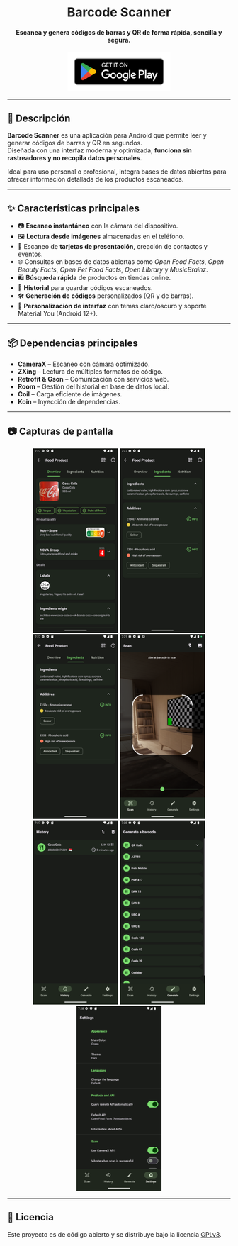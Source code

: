 # <div align="center">Barcode Scanner</div>

<div align="center">
  <h4>Escanea y genera códigos de barras y QR de forma rápida, sencilla y segura.</h4>
</div>

<div align="center">
  <a href="https://play.google.com/store/apps/details?id=com.github.nearapps.barcodescanner" target="_blank">
    <img src="assets/get-it-on-google-play-badge.png" alt="Get it on Google Play" height="90">
  </a>
</div>

---

## 📖 Descripción

**Barcode Scanner** es una aplicación para Android que permite leer y generar códigos de barras y QR en segundos.  
Diseñada con una interfaz moderna y optimizada, **funciona sin rastreadores y no recopila datos personales**.  

Ideal para uso personal o profesional, integra bases de datos abiertas para ofrecer información detallada de los productos escaneados.

---

## ✨ Características principales

- 📷 **Escaneo instantáneo** con la cámara del dispositivo.  
- 🖼 **Lectura desde imágenes** almacenadas en el teléfono.  
- 📇 Escaneo de **tarjetas de presentación**, creación de contactos y eventos.  
- 🌐 Consultas en bases de datos abiertas como *Open Food Facts*, *Open Beauty Facts*, *Open Pet Food Facts*, *Open Library* y *MusicBrainz*.  
- 🛍 **Búsqueda rápida** de productos en tiendas online.  
- 📜 **Historial** para guardar códigos escaneados.  
- 🛠 **Generación de códigos** personalizados (QR y de barras).  
- 🎨 **Personalización de interfaz** con temas claro/oscuro y soporte Material You (Android 12+).  

---

## 📦 Dependencias principales

- **CameraX** – Escaneo con cámara optimizado.  
- **ZXing** – Lectura de múltiples formatos de código.  
- **Retrofit & Gson** – Comunicación con servicios web.  
- **Room** – Gestión del historial en base de datos local.  
- **Coil** – Carga eficiente de imágenes.  
- **Koin** – Inyección de dependencias.  

---

## 📷 Capturas de pantalla

<p align="center">
  <img src="assets/screenshot/phone/result 1 - product.png" width="192" />
  <img src="assets/screenshot/phone/result 2 - product.png" width="192" />
  <img src="assets/screenshot/phone/result 2 - product.png" width="192" />
  <img src="assets/screenshot/phone/screen 1 -scanner.png" width="192" />
  <img src="assets/screenshot/phone/screen 2 -history.png" width="192" />
  <img src="assets/screenshot/phone/screen 3 -code types.png" width="192" />
  <img src="assets/screenshot/phone/screen 4 -configuration.png" width="192" />
</p>

---

## 📄 Licencia

Este proyecto es de código abierto y se distribuye bajo la licencia [GPLv3](https://www.gnu.org/licenses/gpl-3.0).
